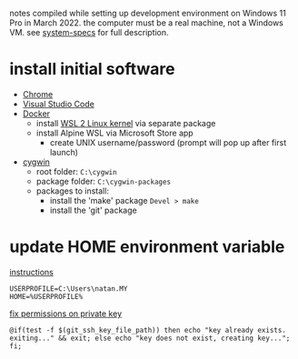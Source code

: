 notes compiled while setting up development environment on Windows 11 Pro in March 2022.  the computer must be a real machine, not a Windows VM.  see [system-specs](./windows/system-specs.md) for full description.

# install initial software

- [Chrome](https://www.google.com/chrome)
- [Visual Studio Code](https://code.visualstudio.com/)  
- [Docker](https://docs.docker.com/get-docker/)  
  + install [WSL 2 Linux kernel](https://docs.microsoft.com/en-us/windows/wsl/install-manua) via separate package
  + install Alpine WSL via Microsoft Store app
    + create UNIX username/password (prompt will pop up after first launch)
- [cygwin](https://cygwin.com/cygwin-ug-net/setup-net.html#internet-setup)
  + root folder: `C:\cygwin`
  + package folder: `C:\cygwin-packages`
  + packages to install: 
    - install the 'make' package `Devel > make`
    - install the 'git' package
 
# update HOME environment variable

[instructions](https://thecategorizer.com/windows/how-to-add-path-and-environment-variables-in-windows/)  

```
USERPROFILE=C:\Users\natan.MY
HOME=%USERPROFILE%
```

[fix permissions on private key](https://itectec.com/superuser/windows-ssh-permissions-for-private-key-are-too-open/)

	@if(test -f $(git_ssh_key_file_path)) then echo "key already exists. exiting..." && exit; else echo "key does not exist, creating key..."; fi;
